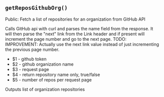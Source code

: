 `getReposGithubOrg()`
---------------------

Public: Fetch a list of repositories for an organization from GitHub API

Calls GitHub api with curl and parses the name field from the response. It will then parse the "next" link from the Link header and if present will increment the page number and go to the next page. TODO: IMPROVEMENT: Actually use the next link value instead of just incrementing the previous page number.

* $1 - github token
* $2 - github organization name
* $3 - request page
* $4 - return repository name only, true/false
* $5 - number of repos per request page

Outputs list of organization repositories


